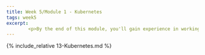```yaml
---
title: Week 5/Module 1 - Kubernetes
tags: week5
excerpt: 
        <p>By the end of this module, you'll gain experience in working with the Kubernetes environment.</p> 
---  
```



{% include_relative 13-Kubernetes.md %}